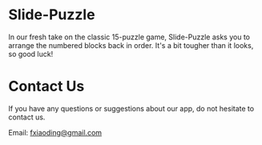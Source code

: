 # Slide-Puzzle


In our fresh take on the classic 15-puzzle game, Slide-Puzzle asks you to arrange the numbered blocks back in order. It's a bit tougher than it looks, so good luck!

# Contact Us

If you have any questions or suggestions about our app, do not hesitate to contact us.

Email: fxiaoding@gmail.com

